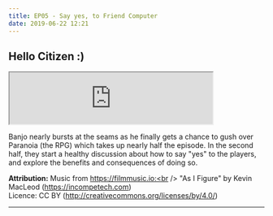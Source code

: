 ```yaml
---
title: EP05 - Say yes, to Friend Computer
date: 2019-06-22 12:21
---
```


## Hello Citizen :)
<iframe src="https://anchor.fm/letthediceroll/embed/episodes/EP05---Say-Yes-to-Friend-Computer-e4bvdh" height="102px" width="400px" frameborder="1" scrolling="no"></iframe>
<br />

Banjo nearly bursts at the seams as he finally gets a chance to gush over Paranoia (the RPG) which takes up nearly half the episode.  In the second half, they start a healthy discussion about how to say "yes" to the players, and explore the benefits and consequences of doing so.

<strong>Attribution:</strong>
Music from https://filmmusic.io:<br />
"As I Figure" by Kevin MacLeod (https://incompetech.com)<br />
Licence: CC BY (http://creativecommons.org/licenses/by/4.0/)

***
